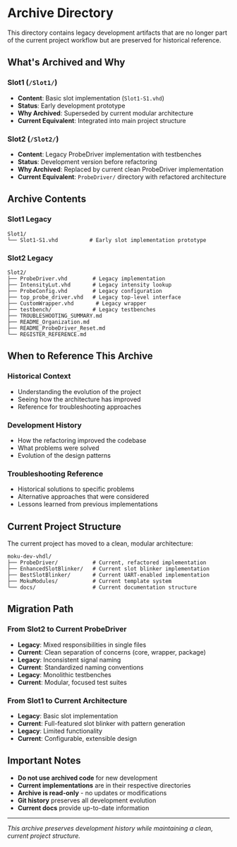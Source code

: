 # Archive Directory

This directory contains legacy development artifacts that are no longer part of the current project workflow but are preserved for historical reference.

## **What's Archived and Why**

### **Slot1** (`/Slot1/`)
- **Content**: Basic slot implementation (`Slot1-S1.vhd`)
- **Status**: Early development prototype
- **Why Archived**: Superseded by current modular architecture
- **Current Equivalent**: Integrated into main project structure

### **Slot2** (`/Slot2/`)
- **Content**: Legacy ProbeDriver implementation with testbenches
- **Status**: Development version before refactoring
- **Why Archived**: Replaced by current clean ProbeDriver implementation
- **Current Equivalent**: `ProbeDriver/` directory with refactored architecture

## **Archive Contents**

### **Slot1 Legacy**
```
Slot1/
└── Slot1-S1.vhd          # Early slot implementation prototype
```

### **Slot2 Legacy**
```
Slot2/
├── ProbeDriver.vhd        # Legacy implementation
├── IntensityLut.vhd       # Legacy intensity lookup
├── ProbeConfig.vhd        # Legacy configuration
├── top_probe_driver.vhd   # Legacy top-level interface
├── CustomWrapper.vhd       # Legacy wrapper
├── testbench/             # Legacy testbenches
├── TROUBLESHOOTING_SUMMARY.md
├── README_Organization.md
├── README_ProbeDriver_Reset.md
└── REGISTER_REFERENCE.md
```

## **When to Reference This Archive**

### **Historical Context**
- Understanding the evolution of the project
- Seeing how the architecture has improved
- Reference for troubleshooting approaches

### **Development History**
- How the refactoring improved the codebase
- What problems were solved
- Evolution of the design patterns

### **Troubleshooting Reference**
- Historical solutions to specific problems
- Alternative approaches that were considered
- Lessons learned from previous implementations

## **Current Project Structure**

The current project has moved to a clean, modular architecture:

```
moku-dev-vhdl/
├── ProbeDriver/           # Current, refactored implementation
├── EnhancedSlotBlinker/   # Current slot blinker implementation
├── BestSlotBlinker/       # Current UART-enabled implementation
├── MokuModules/           # Current template system
└── docs/                  # Current documentation structure
```

## **Migration Path**

### **From Slot2 to Current ProbeDriver**
- **Legacy**: Mixed responsibilities in single files
- **Current**: Clean separation of concerns (core, wrapper, package)
- **Legacy**: Inconsistent signal naming
- **Current**: Standardized naming conventions
- **Legacy**: Monolithic testbenches
- **Current**: Modular, focused test suites

### **From Slot1 to Current Architecture**
- **Legacy**: Basic slot implementation
- **Current**: Full-featured slot blinker with pattern generation
- **Legacy**: Limited functionality
- **Current**: Configurable, extensible design

## **Important Notes**

- **Do not use archived code** for new development
- **Current implementations** are in their respective directories
- **Archive is read-only** - no updates or modifications
- **Git history** preserves all development evolution
- **Current docs** provide up-to-date information

---

*This archive preserves development history while maintaining a clean, current project structure.*
